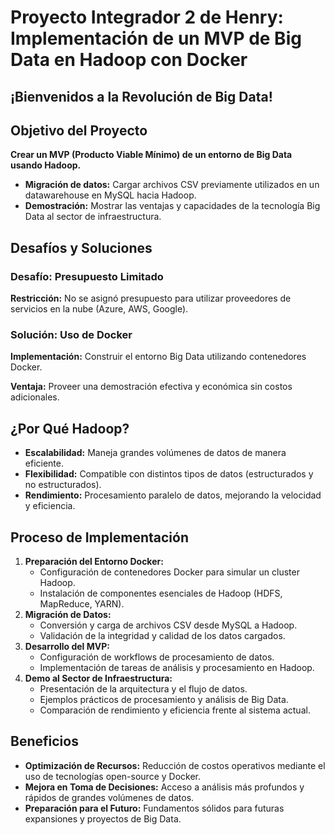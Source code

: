 
<div>
    <h1>Proyecto Integrador 2 de Henry: Implementación de un MVP de Big Data en Hadoop con Docker</h1>
    <div>
        <h2>¡Bienvenidos a la Revolución de Big Data!</h2>
    </div>
    <div>
        <h2>Objetivo del Proyecto</h2>
        <p><strong>Crear un MVP (Producto Viable Mínimo) de un entorno de Big Data usando Hadoop.</strong></p>
        <ul>
            <li><strong>Migración de datos:</strong> Cargar archivos CSV previamente utilizados en un datawarehouse en MySQL hacia Hadoop.</li>
            <li><strong>Demostración:</strong> Mostrar las ventajas y capacidades de la tecnología Big Data al sector de infraestructura.</li>
        </ul>
    </div>
    <div>
        <h2>Desafíos y Soluciones</h2>
        <h3>Desafío: Presupuesto Limitado</h3>
        <p><strong>Restricción:</strong> No se asignó presupuesto para utilizar proveedores de servicios en la nube (Azure, AWS, Google).</p>
        <h3>Solución: Uso de Docker</h3>
        <p><strong>Implementación:</strong> Construir el entorno Big Data utilizando contenedores Docker.</p>
        <p><strong>Ventaja:</strong> Proveer una demostración efectiva y económica sin costos adicionales.</p>
    </div>
    <div>
        <h2>¿Por Qué Hadoop?</h2>
        <ul>
            <li><strong>Escalabilidad:</strong> Maneja grandes volúmenes de datos de manera eficiente.</li>
            <li><strong>Flexibilidad:</strong> Compatible con distintos tipos de datos (estructurados y no estructurados).</li>
            <li><strong>Rendimiento:</strong> Procesamiento paralelo de datos, mejorando la velocidad y eficiencia.</li>
        </ul>
    </div>
    <div>
        <h2>Proceso de Implementación</h2>
        <ol>
            <li><strong>Preparación del Entorno Docker:</strong>
                <ul>
                    <li>Configuración de contenedores Docker para simular un cluster Hadoop.</li>
                    <li>Instalación de componentes esenciales de Hadoop (HDFS, MapReduce, YARN).</li>
                </ul>
            </li>
            <li><strong>Migración de Datos:</strong>
                <ul>
                    <li>Conversión y carga de archivos CSV desde MySQL a Hadoop.</li>
                    <li>Validación de la integridad y calidad de los datos cargados.</li>
                </ul>
            </li>
            <li><strong>Desarrollo del MVP:</strong>
                <ul>
                    <li>Configuración de workflows de procesamiento de datos.</li>
                    <li>Implementación de tareas de análisis y procesamiento en Hadoop.</li>
                </ul>
            </li>
            <li><strong>Demo al Sector de Infraestructura:</strong>
                <ul>
                    <li>Presentación de la arquitectura y el flujo de datos.</li>
                    <li>Ejemplos prácticos de procesamiento y análisis de Big Data.</li>
                    <li>Comparación de rendimiento y eficiencia frente al sistema actual.</li>
                </ul>
            </li>
        </ol>
    </div>
    <div>
        <h2>Beneficios</h2>
        <ul>
            <li><strong>Optimización de Recursos:</strong> Reducción de costos operativos mediante el uso de tecnologías open-source y Docker.</li>
            <li><strong>Mejora en Toma de Decisiones:</strong> Acceso a análisis más profundos y rápidos de grandes volúmenes de datos.</li>
            <li><strong>Preparación para el Futuro:</strong> Fundamentos sólidos para futuras expansiones y proyectos de Big Data.</li>
        </ul>
    </div>
</div>
